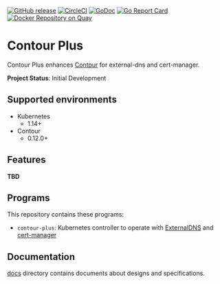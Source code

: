[![GitHub release](https://img.shields.io/github/release/cybozu-go/contour-plus.svg?maxAge=60)][releases]
[![CircleCI](https://circleci.com/gh/cybozu-go/contour-plus.svg?style=svg)](https://circleci.com/gh/cybozu-go/contour-plus)
[![GoDoc](https://godoc.org/github.com/cybozu-go/contour-plus?status.svg)][godoc]
[![Go Report Card](https://goreportcard.com/badge/github.com/cybozu-go/contour-plus)](https://goreportcard.com/report/github.com/cybozu-go/contour-plus)
[![Docker Repository on Quay](https://quay.io/repository/cybozu/contour-plus/status "Docker Repository on Quay")](https://quay.io/repository/cybozu/contour-plus)

Contour Plus
============

Contour Plus enhances [Contour][] for external-dns and cert-manager.

**Project Status**: Initial Development

Supported environments
----------------------

- Kubernetes
  - 1.14+
- Contour
  - 0.12.0+

Features
--------

**TBD**

Programs
--------

This repository contains these programs:

- `contour-plus`: Kubernetes controller to operate with [ExternalDNS][] and [cert-manager][]

Documentation
-------------

[docs](docs/) directory contains documents about designs and specifications.

[releases]: https://github.com/cybozu-go/contour-plus/releases
[godoc]: https://godoc.org/github.com/cybozu-go/contour-plus
[Contour]: https://github.com/heptio/contour
[ExternalDNS]: https://github.com/kubernetes-incubator/external-dns
[cert-manager]: https://github.com/jetstack/cert-manager
